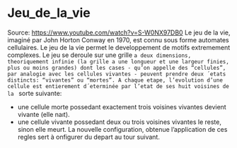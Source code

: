 # Jeu_de_la_vie
Source: https://www.youtube.com/watch?v=S-W0NX97DB0
Le jeu de la vie, imaginé par John Horton Conway en 1970, est 
connu sous forme automates cellulaires.
Le jeu de la vie permet le developpement de motifs extremement complexes.
Le jeu se deroule sur une grille `a deux dimensions, theoriquement infinie (la grille a une longueur
et une largeur finies, plus ou moins grandes) dont les cases - qu’on appelle des “cellules”, par analogie avec
les cellules vivantes - peuvent prendre deux ´etats distincts: “vivantes” ou “mortes”.
A chaque etape, l’evolution d’une cellule est entierement d´eterminée par l’etat de ses huit voisines de la `
sorte suivante:
- une cellule morte possedant exactement trois voisines vivantes devient vivante (elle naıt).
- une cellule vivante possedant deux ou trois voisines vivantes le reste, sinon elle meurt.
La nouvelle configuration, obtenue l’application de ces regles sert à onfigurer du depart au tour
suivant.


